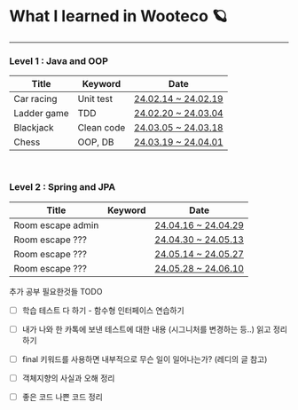# What I learned in Wooteco 🪐 

---

### Level 1 : Java and OOP

| Title | Keyword | Date |
|-------|---------|------|
| Car racing | Unit test | [24.02.14 ~ 24.02.19](level1/1-car-racing/README.md) |
| Ladder game | TDD |  [24.02.20 ~ 24.03.04](level1/2-ladder/README.md) |
| Blackjack | Clean code | [24.03.05 ~ 24.03.18](level1/3-blackjack/README.md) |
| Chess | OOP, DB | [24.03.19 ~ 24.04.01](level1/4-chess/README.md) |

<br>

### Level 2 : Spring and JPA

| Title | Keyword | Date |
|-------|---------|------|
| Room escape admin |  | [24.04.16 ~ 24.04.29](level2/1-room-escape-admin/README.md) |
| Room escape ??? |  | [24.04.30 ~ 24.05.13]() |
| Room escape ??? |  | [24.05.14 ~ 24.05.27]() |
| Room escape ??? |  | [24.05.28 ~ 24.06.10]() |




추가 공부 필요한것들 TODO
- [ ] 학습 테스트 다 하기 - 함수형 인터페이스 연습하기
- [ ] 내가 나와 한 카톡에 보낸 테스트에 대한 내용 (시그니처를 변경하는 등..) 읽고 정리하기
- [ ] final 키워드를 사용하면 내부적으로 무슨 일이 일어나는가? (레디의 글 참고)
- [ ] 객체지향의 사실과 오해 정리
- [ ] 좋은 코드 나쁜 코드 정리

